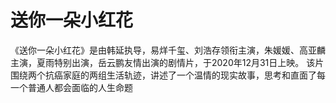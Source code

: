 # 送你一朵小红花
《送你一朵小红花》是由韩延执导，易烊千玺、刘浩存领衔主演，朱媛媛、高亚麟主演，夏雨特别出演，岳云鹏友情出演的剧情片，于2020年12月31日上映。
该片围绕两个抗癌家庭的两组生活轨迹，讲述了一个温情的现实故事，思考和直面了每一个普通人都会面临的人生命题 